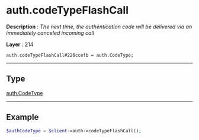 # auth.codeTypeFlashCall

**Description** : *The next time, the authentication code will be delivered via an immediately canceled incoming call*

**Layer** : 214

```tl
auth.codeTypeFlashCall#226ccefb = auth.CodeType;
```

---

## Type

[auth.CodeType](type/auth.CodeType)

---

## Example

```php
$authCodeType = $client->auth->codeTypeFlashCall();
```